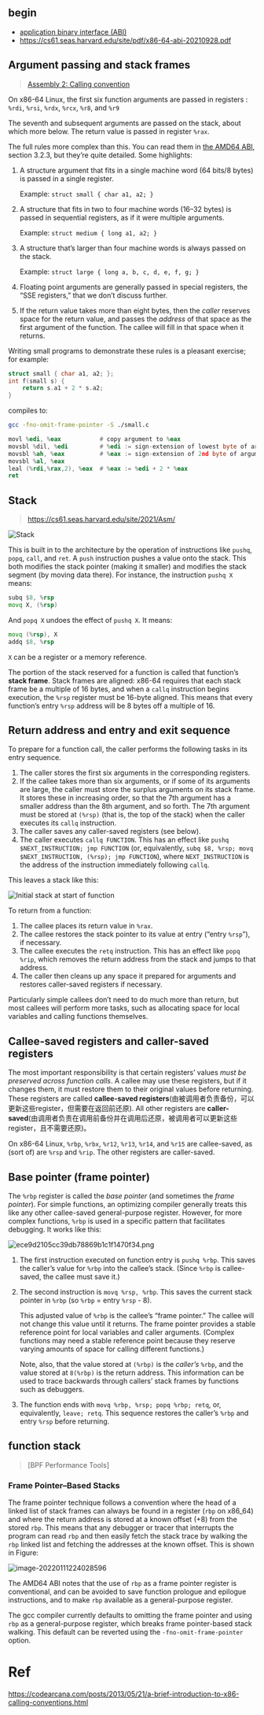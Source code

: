 ## begin

-  [application binary interface (ABI)](http://web.archive.org/web/20160315222154/http://www.x86-64.org/documentation_folder/abi-0.99.pdf)
-  https://cs61.seas.harvard.edu/site/pdf/x86-64-abi-20210928.pdf



## Argument passing and stack frames


> [Assembly 2: Calling convention](https://cs61.seas.harvard.edu/site/2018/Asm2/)


On x86-64 Linux, the first six function arguments are passed in registers :
`%rdi`, `%rsi`, `%rdx`, `%rcx`, `%r8`, and `%r9` 

The seventh and subsequent arguments are passed on the stack, about which more below. 
The return value is passed in register `%rax`.

The full rules more complex than this. You can read them in [the AMD64 ABI](https://software.intel.com/sites/default/files/article/402129/mpx-linux64-abi.pdf), section 3.2.3, but they’re quite detailed. Some highlights:

1. A structure argument that fits in a single machine word (64 bits/8 bytes) is passed in a single register.
   
    Example: `struct small { char a1, a2; }`
    
2. A structure that fits in two to four machine words (16–32 bytes) is passed in sequential registers, as if it were multiple arguments.
   
    Example: `struct medium { long a1, a2; }`
    
3. A structure that’s larger than four machine words is always passed on the stack.
   
    Example: `struct large { long a, b, c, d, e, f, g; }`
    
4. Floating point arguments are generally passed in special registers, the “SSE registers,” that we don’t discuss further.
   
5. If the return value takes more than eight bytes, then the _caller_ reserves space for the return value, and passes the _address_ of that space as the first argument of the function. The callee will fill in that space when it returns.
   

Writing small programs to demonstrate these rules is a pleasant exercise; for example:

```c
struct small { char a1, a2; };
int f(small s) {
    return s.a1 + 2 * s.a2;
}
```

compiles to:

```bash
gcc -fno-omit-frame-pointer -S ./small.c
```


```asm
movl %edi, %eax           # copy argument to %eax
movsbl %dil, %edi         # %edi := sign-extension of lowest byte of argument (s.a1)
movsbl %ah, %eax          # %eax := sign-extension of 2nd byte of argument (s.a2)
movsbl %al, %eax
leal (%rdi,%rax,2), %eax  # %eax := %edi + 2 * %eax
ret
```



## Stack

> https://cs61.seas.harvard.edu/site/2021/Asm/

![Stack](x86-calling-convention.assets/stack-2018-01.png)

This is built in to the architecture by the operation of instructions like `pushq`, `popq`, `call`, and `ret`. A `push` instruction pushes a value onto the stack. This both modifies the stack pointer (making it smaller) and modifies the stack segment (by moving data there). For instance, the instruction `pushq X` means:

```asm
subq $8, %rsp
movq X, (%rsp)
```

And `popq X` undoes the effect of `pushq X`. It means:

```asm
movq (%rsp), X
addq $8, %rsp
```

`X` can be a register or a memory reference.

The portion of the stack reserved for a function is called that function’s **stack frame**. Stack frames are aligned: x86-64 requires that each stack frame be a multiple of 16 bytes, and when a `callq` instruction begins execution, the `%rsp` register must be 16-byte aligned. This means that every function’s entry `%rsp` address will be 8 bytes off a multiple of 16.

## Return address and entry and exit sequence



To prepare for a function call, the caller performs the following tasks in its entry sequence.

1. The caller stores the first six arguments in the corresponding registers.
2. If the callee takes more than six arguments, or if some of its arguments are large, the caller must store the surplus arguments on its stack frame. It stores these in increasing order, so that the 7th argument has a smaller address than the 8th argument, and so forth. The 7th argument must be stored at `(%rsp)` (that is, the top of the stack) when the caller executes its `callq` instruction.
3. The caller saves any caller-saved registers (see below).
4. The caller executes `callq FUNCTION`. This has an effect like `pushq $NEXT_INSTRUCTION; jmp FUNCTION` (or, equivalently, `subq $8, %rsp; movq $NEXT_INSTRUCTION, (%rsp); jmp FUNCTION`), where `NEXT_INSTRUCTION` is the address of the instruction immediately following `callq`.

This leaves a stack like this:

![Initial stack at start of function](x86-calling-convention.assets/stack-2018-02.png)



To return from a function:

1. The callee places its return value in `%rax`.
2. The callee restores the stack pointer to its value at entry (“entry `%rsp`”), if necessary.
3. The callee executes the `retq` instruction. This has an effect like `popq %rip`, which removes the return address from the stack and jumps to that address.
4. The caller then cleans up any space it prepared for arguments and restores caller-saved registers if necessary.

Particularly simple callees don’t need to do much more than return, but most callees will perform more tasks, such as allocating space for local variables and calling functions themselves.

## Callee-saved registers and caller-saved registers



The most important responsibility is that certain registers’ values *must be preserved across function calls*. A callee may use these registers, but if it changes them, it must restore them to their original values before returning. These registers are called **callee-saved registers**(由被调用者负责备份，可以更新这些register，但需要在返回前还原). All other registers are **caller-saved**(由调用者负责在调用前备份并在调用后还原，被调用者可以更新这些register，且不需要还原)。

On x86-64 Linux, `%rbp`, `%rbx`, `%r12`, `%r13`, `%r14`, and `%r15` are callee-saved, as (sort of) are `%rsp` and `%rip`. The other registers are caller-saved.

## Base pointer (frame pointer)

The `%rbp` register is called the *base pointer* (and sometimes the *frame pointer*). For simple functions, an optimizing compiler generally treats this like any other callee-saved general-purpose register. However, for more complex functions, `%rbp` is used in a specific pattern that facilitates debugging. It works like this:

![ece9d2105cc39db78869b1c1f1470f34.png](assets/ece9d2105cc39db78869b1c1f1470f34.png)

1. The first instruction executed on function entry is `pushq %rbp`. This saves the caller’s value for `%rbp` into the callee’s stack. (Since `%rbp` is callee-saved, the callee must save it.)

2. The second instruction is `movq %rsp, %rbp`. This saves the current stack pointer in `%rbp` (so `%rbp` = entry `%rsp` - 8).

   This adjusted value of `%rbp` is the callee’s “frame pointer.” The callee will not change this value until it returns. The frame pointer provides a stable reference point for local variables and caller arguments. (Complex functions may need a stable reference point because they reserve varying amounts of space for calling different functions.)

   Note, also, that the value stored at `(%rbp)` is the *caller’s* `%rbp`, and the value stored at `8(%rbp)` is the return address. This information can be used to trace backwards through callers’ stack frames by functions such as debuggers.

3. The function ends with `movq %rbp, %rsp; popq %rbp; retq`, or, equivalently, `leave; retq`. This sequence restores the caller’s `%rbp` and entry `%rsp` before returning.

## function stack

> [BPF Performance Tools]

### Frame Pointer–Based Stacks

The frame pointer technique follows a convention where the head of a linked list of stack frames
can always be found in a register (`rbp` on x86_64) and where the return address is stored at a
known offset (+8) from the stored `rbp`. This means that any debugger or tracer that
interrupts the program can read `rbp` and then easily fetch the stack trace by walking the `rbp`
linked list and fetching the addresses at the known offset. This is shown in Figure:

![image-20220111224028596](x86-calling-convention.assets/image-20220111224028596.png)



The AMD64 ABI notes that the use of `rbp` as a frame pointer register is conventional, and can
be avoided to save function prologue and epilogue instructions, and to make `rbp` available as a
general-purpose register.

The gcc compiler currently defaults to omitting the frame pointer and using `rbp` as a
general-purpose register, which breaks frame pointer-based stack walking. This default can
be reverted using the `-fno-omit-frame-pointer` option.



# Ref
https://codearcana.com/posts/2013/05/21/a-brief-introduction-to-x86-calling-conventions.html